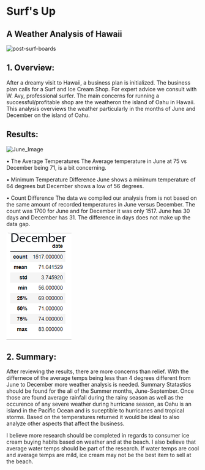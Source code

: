 # Surf's Up
## A Weather Analysis of Hawaii


![post-surf-boards](https://user-images.githubusercontent.com/69441332/97835781-8d8b6500-1ca0-11eb-93df-2b768578d875.jpeg)

## 1.	Overview:


After a dreamy visit to Hawaii, a business plan is initialized. The business plan calls for a Surf and Ice Cream Shop. For expert advice we consult with W. Avy, professional surfer. The main concerns for running a successful/profitable shop are the weatheron the island of Oahu in Hawaii. This analysis overviews the weather particularly in the months of June and December on the island of Oahu.


## Results:


![June_Image](https://user-images.githubusercontent.com/69441332/97835854-b0b61480-1ca0-11eb-9a24-557e48464284.png)



•	The Average Temperatures
  The Average temperature in June at 75 vs December being 71, is a bit concerning. 
  
•	Minimum Temperature Difference
  June shows a minimum temperature of 64 degrees but December shows a low of 56 degrees. 
  
•	Count Difference
  The data we compiled our analysis from is not based on the same amount of recorded temperatures in June versus December. The count was 1700 for June and for December it was only   1517. June has 30 days and December has 31. The difference in days does not make up the data gap.

![December Image](resources/December_Image.png)

## 2. Summary:
After reviewing the results, there are more concerns than relief. With the differnece of the average temps being less than 4 degrees different from June to December more weather analysis is needed. Summary Statastics should be found for the all of the Summer months, June-September. Once those are found average rainfall during the rainy season as well as the occurence of any severe weather during hurricane season, as Oahu is an island in the Pacific Ocean and is suceptible to hurricanes and tropical storms. Based on the temperatures returned it would be ideal to also analyze other aspects that affect the business. 

I believe more research should be completed in regards to consumer ice cream buying habits based on weather and at the beach. I also believe that average water temps should be part of the research. If water temps are cool and average temps are mild, ice cream may not be the best item to sell at the beach. 
